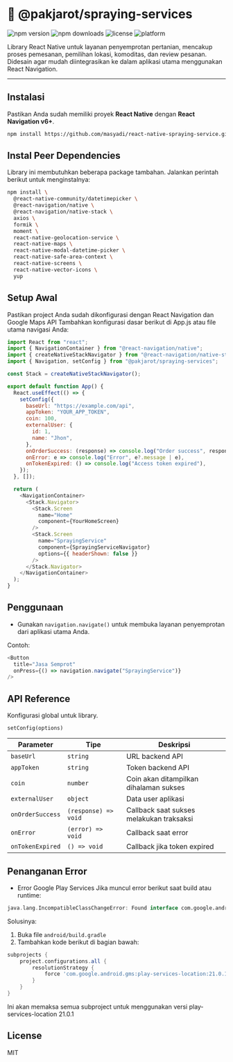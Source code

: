# 🌾 @pakjarot/spraying-services

![npm version](https://img.shields.io/npm/v/@pakjarot/spraying-services.svg)
![npm downloads](https://img.shields.io/npm/dw/@pakjarot/spraying-services.svg)
![license](https://img.shields.io/npm/l/@pakjarot/spraying-services.svg)
![platform](https://img.shields.io/badge/platform-react--native-blue)

Library React Native untuk layanan penyemprotan pertanian, mencakup proses pemesanan, pemilihan lokasi, komoditas, dan review pesanan.
Didesain agar mudah diintegrasikan ke dalam aplikasi utama menggunakan React Navigation.

---

## Instalasi

Pastikan Anda sudah memiliki proyek **React Native** dengan **React Navigation v6+**.

```bash
npm install https://github.com/masyadi/react-native-spraying-service.git
```

## Instal Peer Dependencies

Library ini membutuhkan beberapa package tambahan. Jalankan perintah berikut untuk menginstalnya:

```bash
npm install \
  @react-native-community/datetimepicker \
  @react-navigation/native \
  @react-navigation/native-stack \
  axios \
  formik \
  moment \
  react-native-geolocation-service \
  react-native-maps \
  react-native-modal-datetime-picker \
  react-native-safe-area-context \
  react-native-screens \
  react-native-vector-icons \
  yup
```

## Setup Awal

Pastikan project Anda sudah dikonfigurasi dengan React Navigation dan Google Maps API
Tambahkan konfigurasi dasar berikut di App.js atau file utama navigasi Anda:

```js
import React from "react";
import { NavigationContainer } from "@react-navigation/native";
import { createNativeStackNavigator } from "@react-navigation/native-stack";
import { Navigation, setConfig } from "@pakjarot/spraying-services";

const Stack = createNativeStackNavigator();

export default function App() {
  React.useEffect(() => {
    setConfig({
      baseUrl: "https://example.com/api",
      appToken: "YOUR_APP_TOKEN",
      coin: 100,
      externalUser: {
        id: 1,
        name: "Jhon",
      },
      onOrderSuccess: (response) => console.log("Order success", response),
      onError: e => console.log("Error", e?.message | e),
      onTokenExpired: () => console.log("Access token expired"),
    });
  }, []);

  return (
    <NavigationContainer>
      <Stack.Navigator>
        <Stack.Screen
          name="Home"
          component={YourHomeScreen}
        />
        <Stack.Screen
          name="SprayingService"
          component={SprayingServiceNavigator}
          options={{ headerShown: false }}
        />
      </Stack.Navigator>
    </NavigationContainer>
  );
}
```

## Penggunaan

- Gunakan `navigation.navigate()` untuk membuka layanan penyemprotan dari aplikasi utama Anda.

Contoh:

```js
<Button
  title="Jasa Semprot"
  onPress={() => navigation.navigate("SprayingService")}
/>
```

## API Reference

Konfigurasi global untuk library.

`setConfig(options)`

| Parameter        | Tipe                 | Deskripsi                                |
| ---------------- | -------------------- | ---------------------------------------- |
| `baseUrl`        | `string`             | URL backend API                          |
| `appToken`       | `string`             | Token backend API                        |
| `coin`           | `number`             | Coin akan ditampilkan dihalaman sukses   |
| `externalUser`   | `object`             | Data user aplikasi                       |
| `onOrderSuccess` | `(response) => void` | Callback saat sukses melakukan traksaksi |
| `onError`        | `(error) => void`    | Callback saat error                      |
| `onTokenExpired` | `() => void`         | Callback jika token expired              |


## Penanganan Error

- Error Google Play Services
Jika muncul error berikut saat build atau runtime:

```kotlin
java.lang.IncompatibleClassChangeError: Found interface com.google.android.gms.location.FusedLocationProvider
```

Solusinya:

1. Buka file `android/build.gradle`
2. Tambahkan kode berikut di bagian bawah:

```gradle
subprojects {
    project.configurations.all {
        resolutionStrategy {
            force 'com.google.android.gms:play-services-location:21.0.1'
        }
    }
}
```

Ini akan memaksa semua subproject untuk menggunakan versi play-services-location 21.0.1

## License

MIT
